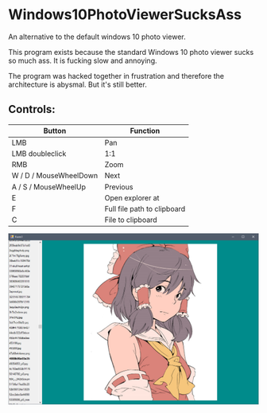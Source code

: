 # Windows10PhotoViewerSucksAss
An alternative to the default windows 10 photo viewer.

This program exists because the standard Windows 10 photo viewer sucks so much ass. It is fucking slow and annoying.

The program was hacked together in frustration and therefore the architecture is abysmal. But it's still better.

## Controls:

| Button | Function |
|------|-----|
| LMB | Pan |
| LMB doubleclick | 1:1 |
| RMB | Zoom |
| W / D / MouseWheelDown | Next |
| A / S / MouseWheelUp | Previous |
| E | Open explorer at |
| F | Full file path to clipboard |
| C | File to clipboard |


![screenshot](img/screenshot.png)
